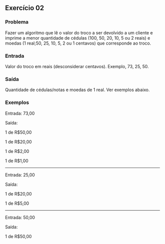 ## Exercício 02

### Problema

Fazer um algoritmo que lê o valor do troco a ser devolvido a um cliente e imprime a menor quantidade de cédulas (100, 50, 20, 10, 5 ou 2 reais) e moedas (1 real;50, 25, 10, 5, 2 ou 1 centavos) que corresponde ao troco.

### Entrada

Valor do troco em reais (desconsiderar centavos). Exemplo, 73, 25, 50.

### Saída

Quantidade de cédulas/notas e moedas de 1 real. Ver exemplos abaixo.

### Exemplos

Entrada: 73,00

Saída: 

1 de R$50,00

1 de R$20,00

1 de R$2,00 

1 de R$1,00

---

Entrada: 25,00

Saída:

1 de R$20,00

1 de R$5,00

---

Entrada: 50,00        

Saída:        

1 de R$50,00
 

